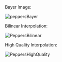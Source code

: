Bayer Image:

![peppersBayer](https://github.com/EricJ48/CompVisionDemosaicing/assets/130092346/3c648156-f170-45b9-bd2f-0fb31dc958f1)

Bilinear Interpolation:

![PeppersBilinear](https://github.com/EricJ48/CompVisionDemosaicing/assets/130092346/79eccc15-884a-4391-8737-3492938f21ac)

High Quality Interpolation:

![PeppersHighQuality](https://github.com/EricJ48/CompVisionDemosaicing/assets/130092346/1d8deaf5-05a2-45ca-a8c4-bab405c3ad63)





